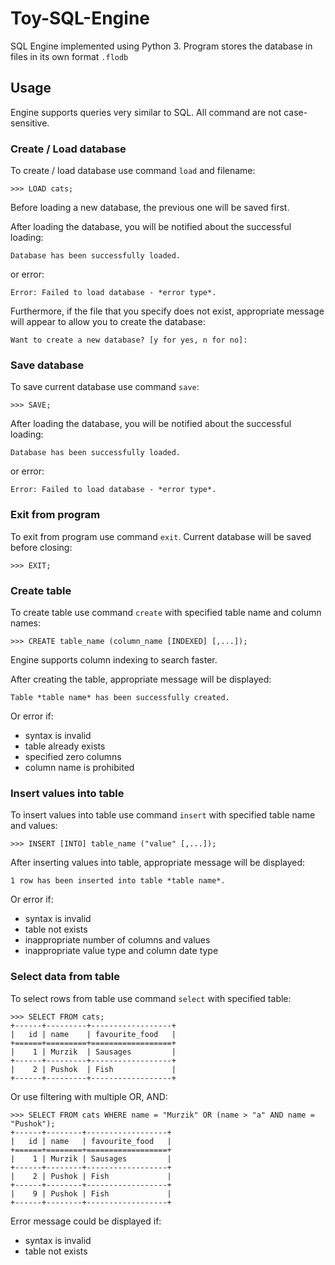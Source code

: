 Toy-SQL-Engine
==============

SQL Engine implemented using Python 3. Program stores the database in files in its own format `.flodb`

## Usage

Engine supports queries very similar to SQL. All command are not case-sensitive.

### Create / Load database
To create / load database use command `load` and filename:

```
>>> LOAD cats;
```

Before loading a new database, the previous one will be saved first.

After loading the database, you will be notified about the successful loading:

```
Database has been successfully loaded.
```

or error:

```
Error: Failed to load database - *error type*.
```

Furthermore, if the file that you specify does not exist, appropriate message will appear to allow you to create the database:

```
Want to create a new database? [y for yes, n for no]: 
```

### Save database
To save current database use command `save`:

```
>>> SAVE;
```

After loading the database, you will be notified about the successful loading:

```
Database has been successfully loaded.
```

or error:

```
Error: Failed to load database - *error type*.
```

### Exit from program
To exit from program use command `exit`. Current database will be saved before closing:

```
>>> EXIT;
```

### Create table
To create table use command `create` with specified table name and column names:

```
>>> CREATE table_name (column_name [INDEXED] [,...]);
```

Engine supports column indexing to search faster.

After creating the table, appropriate message will be displayed:

```
Table *table name* has been successfully created.
```

Or error if:
* syntax is invalid
* table already exists
* specified zero columns
* column name is prohibited 

### Insert values into table
To insert values into table use command `insert` with specified table name and values:

```
>>> INSERT [INTO] table_name ("value" [,...]);
```

After inserting values into table, appropriate message will be displayed:

```
1 row has been inserted into table *table name*.
```

Or error if:
* syntax is invalid
* table not exists
* inappropriate number of columns and values
* inappropriate value type and column date type

### Select data from table
To select rows from table use command `select` with specified table:

```
>>> SELECT FROM cats;
+------+---------+------------------+
|   id | name    | favourite_food   |
+======+=========+==================+
|    1 | Murzik  | Sausages         |
+------+---------+------------------+
|    2 | Pushok  | Fish             |
+------+---------+------------------+
```

Or use filtering with multiple OR, AND:
```
>>> SELECT FROM cats WHERE name = "Murzik" OR (name > "a" AND name = "Pushok");
+------+--------+------------------+
|   id | name   | favourite_food   |
+======+========+==================+
|    1 | Murzik | Sausages         |
+------+--------+------------------+
|    2 | Pushok | Fish             |
+------+--------+------------------+
|    9 | Pushok | Fish             |
+------+--------+------------------+ 
```

Error message could be displayed if:
* syntax is invalid
* table not exists